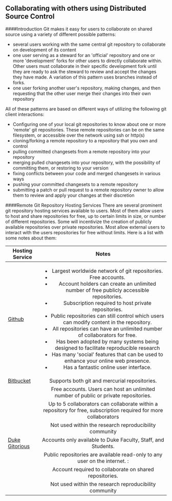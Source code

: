 Collaborating with others using Distributed Source Control
-

####Introduction
Git makes it easy for users to collaborate on shared source using a variety of different possible patterns:

+ several users working with the same central git repository to collaborate on development of its content
+ one user serving as a steward for an 'official' repository and one or more 'development' forks for other users to directly
collaborate within.  Other users must collaborate in their specific development fork until they are ready to ask the steward to
review and accept the changes they have made.  A variation of this pattern uses branches instead of forks.
+ one user forking another user's repository, making changes, and then requesting that the other user merge their changes
into their own repository

All of these patterns are based on different ways of utilizing the following git client interactions:

+ Configuring one of your local git repositories to know about one or more 'remote' git repositories.
These remote repositories can be on the same filesystem, or accessible over the network using ssh or http(s)
+ cloning/forking a remote repository to a repository that you own and control
+ pulling committed changesets from a remote repository into your repository
+ merging pulled changesets into your repository, with the possibility of committing them, or restoring to your version
+ fixing conflicts between your code and merged changesets in various ways
+ pushing your committed changesets to a remote repository
+ submitting a patch or pull request to a remote repository owner to allow them to review and apply your changes at their discretion

####Remote Git Repository Hosting Services
There are several prominent git repository hosting services available to users.  Most of them allow users to host and share repositories
for free, up to certain limits in size, or number of different repositories.  Some will incentivize the creation of publicly available repositories
over private repositories. Most allow external users to interact with the users repositories
for free without limits.  Here is a list with some notes about them:

| Hosting Service        | Notes           |
| ------------- |:-------------:|
| [Github](http://github.com) |  <ul><li>Largest worldwide network of git repositories.</li><li>Free accounts.</li><li>Account holders can create an unlimited number of free publicly accessible repositories.</li><li>Subscription required to host private repositories.</li><li>Public repositories can still control which users can modify content in the repository.</li><li>All repositories can have an unlimited number of collaborators for free.</li><li>Has been adopted by many systems being designed to facilitate reproducible research</li><li>Has many 'social' features that can be used to enhance your online web presence.</li><li>Has a fantastic online user interface.</li></ul> |
| [Bitbucket](https://bitbucket.org) | Supports both git and mercurial repositories. |
|   | Free accounts. Users can host an unlimited number of public or private repositories. |
|   | Up to 5 collaborators can collaborate within a repository for free, subscription required for more collaborators |
|   | Not used within the research reproducibility community |
| [Duke Gitorious](https://gitorious.oit.duke.edu) |  Accounts only available to Duke Faculty, Staff, and Students. |
|   | Public repositories are available read-only to any user on the internet. :|
|   | Account required to collaborate on shared repositories. |
|   | Not used within the research reproducibility community |
